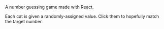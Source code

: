 A number guessing game made with React. 

Each cat is given a randomly-assigned value. Click them to hopefully match the target number.